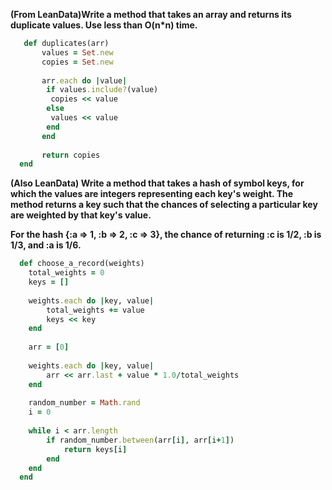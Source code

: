 **(From LeanData)Write a method that takes an array and returns its duplicate values. Use less than O(n*n) time.**

  ```ruby
     def duplicates(arr)
         values = Set.new
         copies = Set.new
    
         arr.each do |value|
          if values.include?(value)
           copies << value
          else
           values << value
          end
         end
    
         return copies
    end
  ```

**(Also LeanData) Write a method that takes a hash of symbol keys, for which the values are integers representing each key's weight. The method returns a key such that the chances of selecting a particular key are weighted by that key's value.**

**For the hash {:a => 1, :b => 2, :c => 3}, the chance of returning :c is 1/2, :b is 1/3, and :a is 1/6.**

  ```ruby
    def choose_a_record(weights)
      total_weights = 0
      keys = []
    
      weights.each do |key, value|
          total_weights += value
          keys << key
      end
    
      arr = [0]
      
      weights.each do |key, value|
          arr << arr.last + value * 1.0/total_weights
      end
    
      random_number = Math.rand
      i = 0
    
      while i < arr.length
          if random_number.between(arr[i], arr[i+1])
              return keys[i]
          end
      end
    end
  ```

